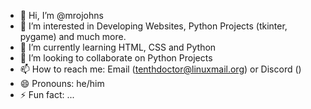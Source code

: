 - 👋 Hi, I’m @mrojohns
- 👀 I’m interested in Developing Websites, Python Projects (tkinter, pygame) and much more.
- 🌱 I’m currently learning HTML, CSS and Python
- 💞️ I’m looking to collaborate on Python Projects
- 📫 How to reach me: Email (tenthdoctor@linuxmail.org) or Discord ()
- 😄 Pronouns: he/him
- ⚡ Fun fact: ...

<!---
mrojohns/mrojohns is a ✨ special ✨ repository because its `README.md` (this file) appears on your GitHub profile.
You can click the Preview link to take a look at your changes.
--->
